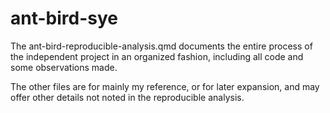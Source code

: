 # ant-bird-sye

The ant-bird-reproducible-analysis.qmd documents the entire process of the independent project in an organized fashion, including all code and some observations made. 

The other files are for mainly my reference, or for later expansion, and may offer other details not noted in the reproducible analysis. 


